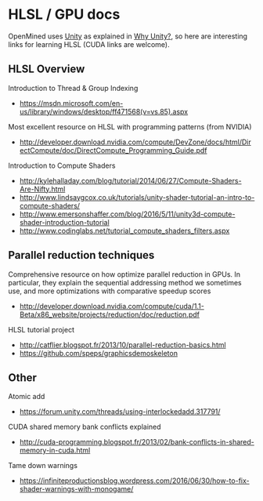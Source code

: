# HLSL / GPU docs
OpenMined uses [Unity](https://unity3d.com) as explained in [Why Unity?](https://github.com/OpenMined/OpenMined/blob/master/tutorials/WhyUnity.md), so here are interesting links for learning HLSL (CUDA links are welcome).

## HLSL Overview
Introduction to Thread & Group Indexing
- https://msdn.microsoft.com/en-us/library/windows/desktop/ff471568(v=vs.85).aspx

Most excellent resource on HLSL with programming patterns (from NVIDIA)
- http://developer.download.nvidia.com/compute/DevZone/docs/html/DirectCompute/doc/DirectCompute_Programming_Guide.pdf

Introduction to Compute Shaders
- http://kylehalladay.com/blog/tutorial/2014/06/27/Compute-Shaders-Are-Nifty.html
- http://www.lindsaygcox.co.uk/tutorials/unity-shader-tutorial-an-intro-to-compute-shaders/
- http://www.emersonshaffer.com/blog/2016/5/11/unity3d-compute-shader-introduction-tutorial
- http://www.codinglabs.net/tutorial_compute_shaders_filters.aspx

## Parallel reduction techniques
Comprehensive resource on how optimize parallel reduction in GPUs. In particular, they explain the sequential addressing method we sometimes use, and more optimizations with comparative speedup scores
- http://developer.download.nvidia.com/compute/cuda/1.1-Beta/x86_website/projects/reduction/doc/reduction.pdf

HLSL tutorial project
- http://catflier.blogspot.fr/2013/10/parallel-reduction-basics.html
- https://github.com/speps/graphicsdemoskeleton


## Other
Atomic add
- https://forum.unity.com/threads/using-interlockedadd.317791/

CUDA shared memory bank conflicts explained
- http://cuda-programming.blogspot.fr/2013/02/bank-conflicts-in-shared-memory-in-cuda.html

Tame down warnings
- https://infiniteproductionsblog.wordpress.com/2016/06/30/how-to-fix-shader-warnings-with-monogame/

